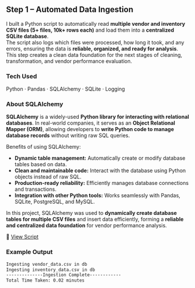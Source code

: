 ## Step 1 – Automated Data Ingestion

I built a Python script to automatically read **multiple vendor and inventory CSV files (5+ files, 10k+ rows each)** and load them into a **centralized SQLite database**.  
The script also logs which files were processed, how long it took, and any errors, ensuring the data is **reliable, organized, and ready for analysis**.  
This step creates a clean data foundation for the next stages of cleaning, transformation, and vendor performance evaluation.

### Tech Used
Python · Pandas · SQLAlchemy · SQLite · Logging  

### About SQLAlchemy
**SQLAlchemy** is a widely-used **Python library for interacting with relational databases**. In real-world companies, it serves as an **Object Relational Mapper (ORM)**, allowing developers to **write Python code to manage database records** without writing raw SQL queries.  

Benefits of using SQLAlchemy:  
- **Dynamic table management:** Automatically create or modify database tables based on data.  
- **Clean and maintainable code:** Interact with the database using Python objects instead of raw SQL.  
- **Production-ready reliability:** Efficiently manages database connections and transactions.  
- **Integration with other Python tools:** Works seamlessly with Pandas, SQLite, PostgreSQL, and MySQL.  

In this project, SQLAlchemy was used to **dynamically create database tables for multiple CSV files** and insert data efficiently, forming a **reliable and centralized data foundation** for vendor performance analysis.

🔗 [View Script](https://github.com/yourusername/vendor-ingestion-script)

### Example Output
```bash
Ingesting vendor_data.csv in db
Ingesting inventory_data.csv in db
--------------Ingestion Complete------------
Total Time Taken: 0.02 minutes
```
